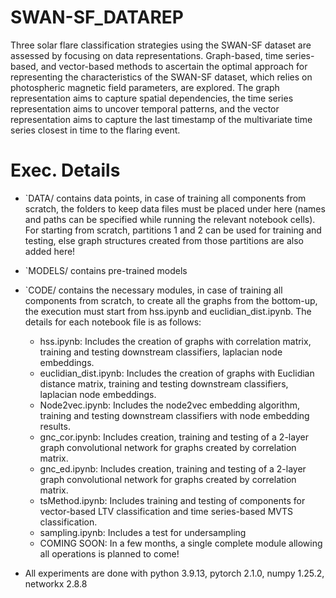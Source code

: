 # SWAN-SF_DATAREP

Three solar flare classification strategies using the SWAN-SF dataset are assessed by focusing on data representations. Graph-based, time series-based, and vector-based methods to ascertain the optimal approach for representing the characteristics of the SWAN-SF dataset, which relies on photospheric magnetic field parameters, are explored. The graph representation aims to capture spatial dependencies, the time series representation aims to uncover temporal patterns, and the vector representation aims to capture the last timestamp of the multivariate time series closest in time to the flaring event. 

# Exec. Details

* `DATA/ contains data points, in case of training all components from scratch, the folders to keep data files must be placed under here (names and paths can be specified while running the relevant notebook cells).
 For starting from scratch, partitions 1 and 2 can be used for training and testing, else graph structures created from those partitions are also added here!

* `MODELS/ contains pre-trained models
  
* `CODE/ contains the necessary modules, in case of training all components from scratch, to create all the graphs from the bottom-up, the execution must start from hss.ipynb and euclidian_dist.ipynb. The details for each notebook file is as follows:
  - hss.ipynb: Includes the creation of graphs with correlation matrix, training and testing downstream classifiers, laplacian node embeddings.
  - euclidian_dist.ipynb: Includes the creation of graphs with Euclidian distance matrix, training and testing downstream classifiers, laplacian node embeddings.
  - Node2vec.ipynb: Includes the node2vec embedding algorithm, training and testing downstream classifiers with node embedding results.
  - gnc_cor.ipynb: Includes creation, training and testing of a 2-layer graph convolutional network for graphs created by correlation matrix.
  - gnc_ed.ipynb: Includes creation, training and testing of a 2-layer graph convolutional network for graphs created by correlation matrix.
  - tsMethod.ipynb: Includes training and testing of components for vector-based LTV classification and time series-based MVTS classification.
  - sampling.ipynb: Includes a test for undersampling
  - COMING SOON: In a few months, a single complete module allowing all operations is planned to come!
 
* All experiments are done with python 3.9.13, pytorch 2.1.0, numpy 1.25.2, networkx 2.8.8

  
  
